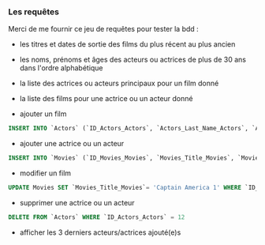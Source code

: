 ### Les requêtes

Merci de me fournir ce jeu de requêtes pour tester la bdd :
- les titres et dates de sortie des films du plus récent au plus ancien
- les noms, prénoms et âges des acteurs ou actrices de plus de 30 ans dans l'ordre alphabétique
- la liste des actrices ou acteurs principaux pour un film donné
- la liste des films pour une actrice ou un acteur donné


- ajouter un film

```sql
INSERT INTO `Actors` (`ID_Actors_Actors`, `Actors_Last_Name_Actors`, `Actors_First_Name_Actors`, `Actors_Roles_Actors`, `Actors_Date_of_Birth_Actors`) VALUES (NULL, 'Evans', 'Chris', 'Captain America', '1981-06-13');

```

- ajouter une actrice ou un acteur

```sql
INSERT INTO `Movies` (`ID_Movies_Movies`, `Movies_Title_Movies`, `Movies_Duration_Movies`, `Movies_Date_of_Release_Movies`) VALUES (NULL, 'Captain America', '02:04:50', '2011-07-19');
```

- modifier un film
```sql
UPDATE Movies SET `Movies_Title_Movies`= 'Captain America 1' WHERE `ID_Movies_Movies` = 18;
```

- supprimer une actrice ou un acteur
```sql
DELETE FROM `Actors` WHERE `ID_Actors_Actors` = 12
```

- afficher les 3 derniers acteurs/actrices ajouté(e)s
​